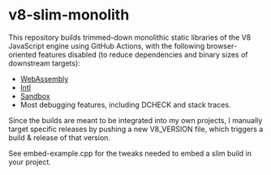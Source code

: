 # v8-slim-monolith

This repository builds trimmed-down monolithic static libraries of the V8 JavaScript engine using GitHub Actions, with the following browser-oriented features disabled (to reduce dependencies and binary sizes of downstream targets):

* [WebAssembly](https://v8.dev/docs/wasm-compilation-pipeline)
* [Intl](https://v8.dev/docs/i18n)
* [Sandbox](https://v8.dev/blog/sandbox)
* Most debugging features, including DCHECK and stack traces.

Since the builds are meant to be integrated into my own projects, I manually target specific releases by pushing a new V8_VERSION file, which triggers a build & release of that version.

See embed-example.cpp for the tweaks needed to embed a slim build in your project.
